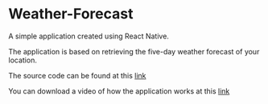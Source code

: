 # Weather-Forecast
<p>A simple application created using React Native.</p>
<p>The application is based on retrieving the five-day weather forecast of your location.</p>
<p>The source code can be found at this <a href="https://github.com/Sven2219/Weather-Forecast/tree/master/src">link</a></p>
<p>You can download a video of how the application works at this <a href="https://github.com/Sven2219/Weather-Forecast/tree/master/src/applicationVideo">link</a></p>
